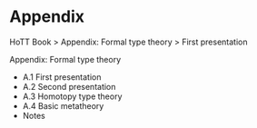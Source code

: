 # Appendix

HoTT Book > Appendix: Formal type theory > First presentation

Appendix: Formal type theory
- A.1 First presentation
- A.2 Second presentation
- A.3 Homotopy type theory
- A.4 Basic metatheory
- Notes
